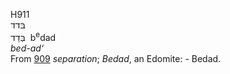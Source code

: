 <body>
  <p>H911<br>  בּדד  <br> בְּדַד  ‎  b<sup>e</sup>dad  <br><i>bed-ad‘ </i><br>From <a href="h0909.htm">909</a>  <i>separation</i>; <i>Bedad</i>, an Edomite: - Bedad.<br></p>
 </body>